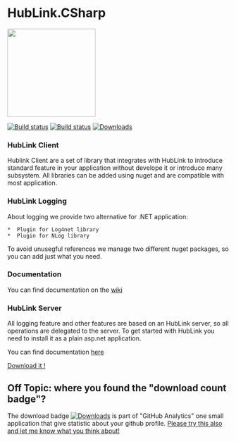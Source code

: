 # HubLink.CSharp
<img src="https://github.com/arduosoft/HubLink/blob/release/v1.0/Wlog.Web/Images/HubLinkLogo.png" width="200"> 


[![Build status](https://ci.appveyor.com/api/projects/status/bps298wpb7i9wvf6?svg=true)](https://ci.appveyor.com/project/zeppaman/wlog-csharp)
[![Build status](https://www.codefactor.io/Content/badges/A.svg)](https://www.codefactor.io/repository/github/arduosoft/hublink/overview/release/v1.0)
[![Downloads](http://github-analytics.apphb.com/badges/RepositoryDownloads/51643460.svg)](http//github-analytics.apphb.com/Stats)
      
### HubLink Client
Hublink Client are a set of library that integrates with HubLink to introduce standard feature in your application without develope it or introduce many subsystem.
All libraries can be added using nuget and are compatible with most application. 

### HubLink Logging
About logging we provide two alternative for .NET application:

    *  Plugin for Log4net library 
    *  Plugin for NLog library
    
To avoid unusegful references we manage two different nuget packages, so you can add just what you need.

### Documentation

You can find documentation on the [wiki](https://github.com/arduosoft/HubLink.CSharp/wiki)

### HubLink Server
All logging feature and other features are based on an HubLink server, so all operations are delegated to the server. To get started with HubLink you need to install it as a plain asp.net application.

You can find documentation [here](https://github.com/arduosoft/HubLink/wiki)

[Download it !](https://github.com/arduosoft/HubLink/releases)


## Off Topic: where you found the "download count badge"?
The download badge [![Downloads](http://github-analytics.apphb.com/badges/RepositoryDownloads/51643460.svg)](http//github-analytics.apphb.com/Stats) is part of "GitHub Analytics" one small application that give statistic about your github profile.
[Please try this also and let me know what you think about! ]( http//github-analytics.apphb.com/Stats)
